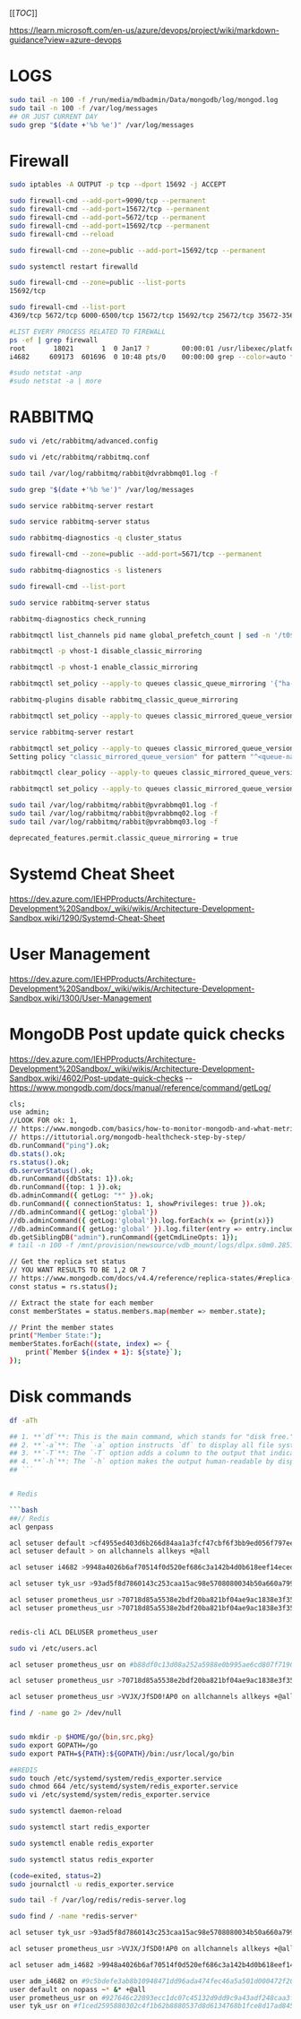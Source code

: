 [[_TOC_]]

https://learn.microsoft.com/en-us/azure/devops/project/wiki/markdown-guidance?view=azure-devops

# LOGS
``` bash
sudo tail -n 100 -f /run/media/mdbadmin/Data/mongodb/log/mongod.log
sudo tail -n 100 -f /var/log/messages
## OR JUST CURRENT DAY
sudo grep "$(date +'%b %e')" /var/log/messages
```

# Firewall

```bash
sudo iptables -A OUTPUT -p tcp --dport 15692 -j ACCEPT

sudo firewall-cmd --add-port=9090/tcp --permanent
sudo firewall-cmd --add-port=15672/tcp --permanent
sudo firewall-cmd --add-port=5672/tcp --permanent
sudo firewall-cmd --add-port=15692/tcp --permanent
sudo firewall-cmd --reload

sudo firewall-cmd --zone=public --add-port=15692/tcp --permanent

sudo systemctl restart firewalld

sudo firewall-cmd --zone=public --list-ports
15692/tcp

sudo firewall-cmd --list-port
4369/tcp 5672/tcp 6000-6500/tcp 15672/tcp 15692/tcp 25672/tcp 35672-35682/tcp 161/udp

#LIST EVERY PROCESS RELATED TO FIREWALL
ps -ef | grep firewall
root       18021       1  0 Jan17 ?        00:00:01 /usr/libexec/platform-python -s /usr/sbin/firewalld --nofork --nopid
i4682     609173  601696  0 10:48 pts/0    00:00:00 grep --color=auto firewall

#sudo netstat -anp
#sudo netstat -a | more
```

# RABBITMQ
```bash
sudo vi /etc/rabbitmq/advanced.config

sudo vi /etc/rabbitmq/rabbitmq.conf

sudo tail /var/log/rabbitmq/rabbit@dvrabbmq01.log -f

sudo grep "$(date +'%b %e')" /var/log/messages

sudo service rabbitmq-server restart

sudo service rabbitmq-server status

sudo rabbitmq-diagnostics -q cluster_status

sudo firewall-cmd --zone=public --add-port=5671/tcp --permanent

sudo rabbitmq-diagnostics -s listeners

sudo firewall-cmd --list-port

sudo service rabbitmq-server status

rabbitmq-diagnostics check_running

rabbitmqctl list_channels pid name global_prefetch_count | sed -n '/t0$/!p'

rabbitmqctl -p vhost-1 disable_classic_mirroring

rabbitmqctl -p vhost-1 enable_classic_mirroring

rabbitmqctl set_policy --apply-to queues classic_queue_mirroring '{"ha-mode":"all"}'

rabbitmq-plugins disable rabbitmq_classic_queue_mirroring

rabbitmqctl set_policy --apply-to queues classic_mirrored_queue_version "^<queue-name>$" '{"ha-mode":"exactly","ha-params":1}'

service rabbitmq-server restart

rabbitmqctl set_policy --apply-to queues classic_mirrored_queue_version "^<queue-name>$" '{"ha-mode":"exactly","ha-params":1}'
Setting policy "classic_mirrored_queue_version" for pattern "^<queue-name>$" to "{"ha-mode":"exactly","ha-params":1}" with priority "0" for vhost "/" ...

rabbitmqctl clear_policy --apply-to queues classic_mirrored_queue_version

rabbitmqctl set_policy --apply-to queues classic_mirrored_queue_version "^<queue-name>$" '{"ha-mode":"all"}'

sudo tail /var/log/rabbitmq/rabbit@pvrabbmq01.log -f
sudo tail /var/log/rabbitmq/rabbit@pvrabbmq02.log -f
sudo tail /var/log/rabbitmq/rabbit@pvrabbmq03.log -f

deprecated_features.permit.classic_queue_mirroring = true
```
# Systemd Cheat Sheet
https://dev.azure.com/IEHPProducts/Architecture-Development%20Sandbox/_wiki/wikis/Architecture-Development-Sandbox.wiki/1290/Systemd-Cheat-Sheet

# User Management
https://dev.azure.com/IEHPProducts/Architecture-Development%20Sandbox/_wiki/wikis/Architecture-Development-Sandbox.wiki/1300/User-Management


# MongoDB Post update quick checks
https://dev.azure.com/IEHPProducts/Architecture-Development%20Sandbox/_wiki/wikis/Architecture-Development-Sandbox.wiki/4602/Post-update-quick-checks
--https://www.mongodb.com/docs/manual/reference/command/getLog/

```bash
cls;
use admin;
//LOOK FOR ok: 1,
// https://www.mongodb.com/basics/how-to-monitor-mongodb-and-what-metrics-to-monitor
// https://ittutorial.org/mongodb-healthcheck-step-by-step/
db.runCommand("ping").ok;
db.stats().ok;
rs.status().ok;
db.serverStatus().ok;
db.runCommand({dbStats: 1}).ok;
db.runCommand({top: 1 }).ok;
db.adminCommand({ getLog: "*" }).ok;
db.runCommand({ connectionStatus: 1, showPrivileges: true }).ok;
//db.adminCommand({ getLog:'global'})
//db.adminCommand({ getLog:'global'}).log.forEach(x => {print(x)})
//db.adminCommand({ getLog:'global' }).log.filter(entry => entry.includes('NETWORK')).forEach(entry => print(entry));
db.getSiblingDB("admin").runCommand({getCmdLineOpts: 1});
# tail -n 100 -f /mnt/provision/newsource/vdb_mount/logs/dlpx.s0m0.28510.mongod.log

// Get the replica set status
// YOU WANT RESULTS TO BE 1,2 OR 7
// https://www.mongodb.com/docs/v4.4/reference/replica-states/#replica-set-member-states
const status = rs.status();

// Extract the state for each member
const memberStates = status.members.map(member => member.state);

// Print the member states
print("Member State:");
memberStates.forEach((state, index) => {
    print(`Member ${index + 1}: ${state}`);
});
```

# Disk commands
```bash
df -aTh

## 1. **`df`**: This is the main command, which stands for "disk free." It retrieves information about file system disk space usage.
## 2. **`-a`**: The `-a` option instructs `df` to display all file systems, including those with zero block sizes. Essentially, it shows information for all mounted file systems, even if they are empty or not in use.
## 3. **`-T`**: The `-T` option adds a column to the output that indicates the file system type (e.g., ext4, nfs, tmpfs, etc.). It helps you identify the type of each mounted file system.
## 4. **`-h`**: The `-h` option makes the output human-readable by displaying sizes in a more understandable format (e.g., KB, MB, GB) rather than raw bytes.
## ```


# Redis

```bash
##// Redis
acl genpass

acl setuser default >cf4955ed403d6b266d84aa1a3fcf47cbf6f3bb9ed056f797eea64c0f02e769f7 on sanitize-payload allchannels allkeys +@all
acl setuser default > on allchannels allkeys +@all

acl setuser i4682 >9948a4026b6af70514f0d520ef686c3a142b4d0b618eef14eced2508dcc0f204 on allchannels allkeys +@all

acl setuser tyk_usr >93ad5f8d7860143c253caa15ac98e5708080034b50a660a79977d77ae1be180d on allchannels allkeys +@all

acl setuser prometheus_usr >70718d85a5538e2bdf20ba821bf04ae9ac1838e3f352a1e634382fee7a209a15 ~* +get
acl setuser prometheus_usr >70718d85a5538e2bdf20ba821bf04ae9ac1838e3f352a1e634382fee7a209a15 on allchannels allkeys +@all


redis-cli ACL DELUSER prometheus_user

sudo vi /etc/users.acl

acl setuser prometheus_usr on #b88df0c13d08a252a5988e0b995ae6cd807f7190f102da89655bc559777e1707 ~* &* -@all +get

acl setuser prometheus_usr >70718d85a5538e2bdf20ba821bf04ae9ac1838e3f352a1e634382fee7a209a15 on allchannels allkeys +@all

acl setuser prometheus_usr >VVJX/JfSD0!AP0 on allchannels allkeys +@all

find / -name go 2> /dev/null


sudo mkdir -p $HOME/go/{bin,src,pkg}
sudo export GOPATH=/go
sudo export PATH=${PATH}:${GOPATH}/bin:/usr/local/go/bin

##REDIS
sudo touch /etc/systemd/system/redis_exporter.service
sudo chmod 664 /etc/systemd/system/redis_exporter.service
sudo vi /etc/systemd/system/redis_exporter.service

sudo systemctl daemon-reload

sudo systemctl start redis_exporter

sudo systemctl enable redis_exporter

sudo systemctl status redis_exporter

(code=exited, status=2)
sudo journalctl -u redis_exporter.service

sudo tail -f /var/log/redis/redis-server.log

sudo find / -name *redis-server*

acl setuser tyk_usr >93ad5f8d7860143c253caa15ac98e5708080034b50a660a79977d77ae1be180d on allchannels allkeys +@all

acl setuser prometheus_usr >VVJX/JfSD0!AP0 on allchannels allkeys +@all

acl setuser adm_i4682 >9948a4026b6af70514f0d520ef686c3a142b4d0b618eef14eced2508dcc0f204 on allchannels allkeys +@all

user adm_i4682 on #9c5bdefe3ab8b10948471dd96ada474fec46a5a501d000472f20960f7a4f486a ~* &* +@all
user default on nopass ~* &* +@all
user prometheus_usr on #927646c22893ecc1dc07c45132d9dd9c9a43adf248caa3fad01cd613bbf49526 ~* &* +@all
user tyk_usr on #f1ced2595880302c4f1b62b8880537d8d6134768b1fce8d17ad8450e375c01cc ~* &* +@all

```